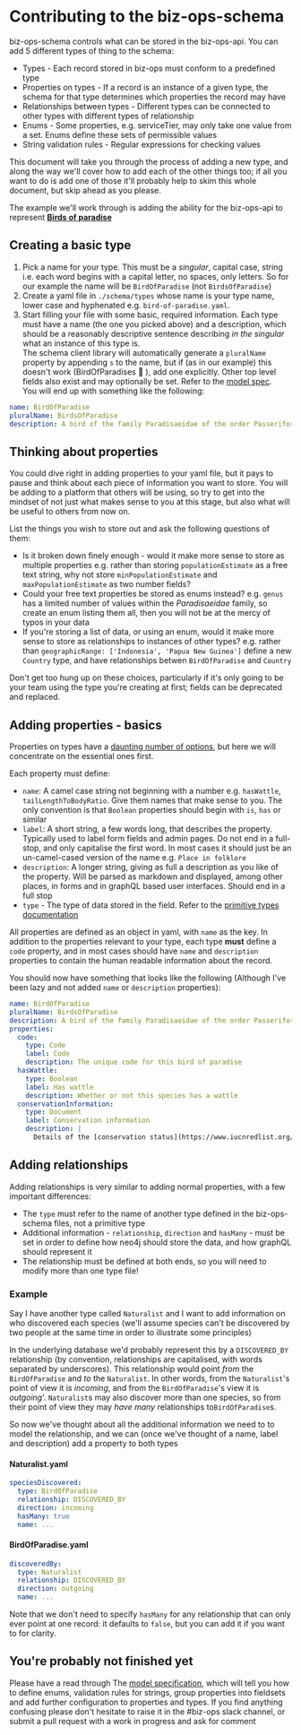 # Contributing to the biz-ops-schema

biz-ops-schema controls what can be stored in the biz-ops-api. You can add 5 different types of thing to the schema:

- Types - Each record stored in biz-ops must conform to a predefined type
- Properties on types - If a record is an instance of a given type, the schema for that type determines which properties the record may have
- Relationships between types - Different types can be connected to other types with different types of relationship
- Enums - Some properties, e.g. serviceTier, may only take one value from a set. Enums define these sets of permissible values
- String validation rules - Regular expressions for checking values

This document will take you through the process of adding a new type, and along the way we'll cover how to add each of the other things too; if all you want to do is add one of those it'll probably help to skim this whole document, but skip ahead as you please.

The example we'll work through is adding the ability for the biz-ops-api to represent [**Birds of paradise**](https://en.wikipedia.org/wiki/Bird-of-paradise)

## Creating a basic type

1. Pick a name for your type. This must be a _singular_, capital case, string i.e. each word begins with a capital letter, no spaces, only letters. So for our example the name will be `BirdOfParadise` (not `BirdsOfParadise`)
1. Create a yaml file in `./schema/types` whose name is your type name, lower case and hyphenated e.g. `bird-of-paradise.yaml`.
1. Start filling your file with some basic, required information. Each type must have a name (the one you picked above) and a description, which should be a reasonably descriptive sentence describing _in the singular_ what an instance of this type is.  
   The schema client library will automatically generate a `pluralName` property by appending `s` to the name, but if (as in our example) this doesn't work (BirdOfParadises :rofl: ), add one explicitly. Other top level fields also exist and may optionally be set. Refer to the [model spec](MODEL_SPECIFICATION.md#types).  
   You will end up with something like the following:

```yaml
name: BirdOfParadise
pluralName: BirdsOfParadise
description: A bird of the family Paradisaeidae of the order Passeriformes
```

## Thinking about properties

You could dive right in adding properties to your yaml file, but it pays to pause and think about each piece of information you want to store. You will be adding to a platform that others will be using, so try to get into the mindset of not just what makes sense to you at this stage, but also what will be useful to others from now on.

List the things you wish to store out and ask the following questions of them:

- Is it broken down finely enough - would it make more sense to store as multiple properties e.g. rather than storing `populationEstimate` as a free text string, why not store `minPopulationEstimate` and `maxPopulationEstimate` as two number fields?
- Could your free text properties be stored as enums instead? e.g. `genus` has a limited number of values within the _Paradisaeidae_ family, so create an enum listing them all, then you will not be at the mercy of typos in your data
- If you're storing a list of data, or using an enum, would it make more sense to store as relationships to instances of other types? e.g. rather than `geographicRange: ['Indonesia', 'Papua New Guinea']` define a new `Country` type, and have relationships betwen `BirdOfParadise` and `Country`

Don't get too hung up on these choices, particularly if it's only going to be your team using the type you're creating at first; fields can be deprecated and replaced.

## Adding properties - basics

Properties on types have a [daunting number of options](MODEL_SPECIFICATION.md#property-definitions), but here we will concentrate on the essential ones first.

Each property must define:

- `name`: A camel case string not beginning with a number e.g. `hasWattle`, `tailLengthToBodyRatio`. Give them names that make sense to you.  The only convention is that `Boolean` properties should begin with `is`, `has` or similar
- `label`: A short string, a few words long, that describes the property. Typically used to label form fields and admin pages. Do not end in a full-stop, and only capitalise the first word. In most cases it should just be an un-camel-cased version of the name e.g. `Place in folklore`
- `description`: A longer string, giving as full a description as you like of the property. Will be parsed as markdown and displayed, among other places, in forms and in graphQL based user interfaces. Should end in a full stop
- `type` - The type of data stored in the field. Refer to the [primitive types documentation](MODEL_SPECIFICATION.md##primitive-types)

All properties are defined as an object in yaml, with `name` as the key. In addition to the properties relevant to your type, each type **must** define a `code` property, and in most cases should have `name` and `description` properties to contain the human readable information about the record.

You should now have something that looks like the following (Although I've been lazy and not added `name` or `description` properties):

```yaml
name: BirdOfParadise
pluralName: BirdsOfParadise
description: A bird of the family Paradisaeidae of the order Passeriformes
properties:
  code:
    type: Code
    label: Code
    description: The unique code for this bird of paradise
  hasWattle:
    type: Boolean
    label: Has wattle
    description: Whether or not this species has a wattle
  conservationInformation:
    type: Document
    label: Conservation information
    description: |
      Details of the [conservation status](https://www.iucnredlist.org/) of this species, and any past, present or future conservation programmes
```

## Adding relationships

Adding relationships is very similar to adding normal properties, with a few important differences:

- The `type` must refer to the name of another type defined in the biz-ops-schema files, not a primitive type
- Additional information - `relationship`, `direction` and `hasMany` - must be set in order to define how neo4j should store the data, and how graphQL should represent it
- The relationship must be defined at both ends, so you will need to modify more than one type file!

### Example

Say I have another type called `Naturalist` and I want to add information on who discovered each species (we'll assume species can't be discovered by two people at the same time in order to illustrate some principles)

In the underlying database we'd probably represent this by a `DISCOVERED_BY` relationship (by convention, relationships are capitalised, with words separated by underscores). This relationship would point _from_ the `BirdOfParadise` and _to_ the `Naturalist`. In other words, from the `Naturalist`'s point of view it is _incoming_, and from the `BirdOfParadise`'s view it is _outgoing_'.  `Naturalist`s may also discover more than one species, so from their point of view they may _have many_ relationships to`BirdOfParadise`s.

So now we've thought about all the additional information we need to to model the relationship, and we can (once we've thought of a name, label and description) add a property to both types

#### Naturalist.yaml

```yaml
speciesDiscovered:
  type: BirdOfParadise
  relationship: DISCOVERED_BY
  direction: incoming
  hasMany: true
  name: ...
```

#### BirdOfParadise.yaml

```yaml
discoveredBy:
  type: Naturalist
  relationship: DISCOVERED_BY
  direction: outgoing
  name: ...
```

Note that we don't need to specify `hasMany` for any relationship that can only ever point at one record: it defaults to `false`, but you can add it if you want to for clarity.

## You're probably not finished yet

Please have a read through The [model specification](MODEL_SPECIFICATION.md), which will tell you how to define enums, validation rules for strings, group properties into fieldsets and add further configuration to properties and types. If you find anything confusing please don't hesitate to raise it in the #biz-ops slack channel, or submit a pull request with a work in progress and ask for comment
